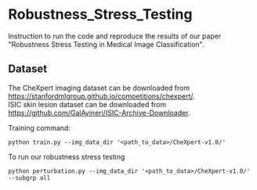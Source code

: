 # Robustness_Stress_Testing
Instruction to run the code and reproduce the results of our paper "Robustness Stress Testing in Medical Image Classification".

## Dataset

The CheXpert imaging dataset can be downloaded from https://stanfordmlgroup.github.io/competitions/chexpert/. <br>
ISIC skin lesion dataset can be downloaded from https://github.com/GalAvineri/ISIC-Archive-Downloader.


Training command:
```
python train.py --img_data_dir '<path_to_data>/CheXpert-v1.0/'
```
To run our robustness stress testing
```
python perturbation.py --img_data_dir '<path_to_data>/CheXpert-v1.0/' --subgrp all
```
